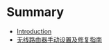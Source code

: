 # Summary

* [Introduction](README.md)
* [无线路由器手动设置及修复指南](wu-xian-lu-you-qi-shou-dong-she-zhi-ji-xiu-fu-zhi-nan.md)

